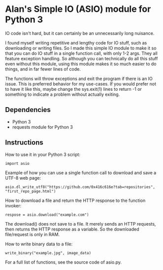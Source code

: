 # Alan's Simple IO (ASIO) module for Python 3

IO code isn't hard, but it can certainly be an unnecessarily long nuisance.

I found myself writing repetitive and lengthy code for IO stuff, such as downloading or writing files. So I made this simple IO module to make it so that you can do IO stuff in a single function call, with only 1-2 args. They all feature exception handling. So although you can technically do all this stuff even without this module, using this module makes it so much easier to do things, and in far fewer lines of code.

The functions will throw exceptions and exit the program if there is an IO issue. This is preferred behavior for my use-cases. If you would prefer not to have it like this, maybe change the sys.exit(1) lines to return -1 or something to indicate a problem without actually exiting.

## Dependencies

- Python 3
- requests module for Python 3

## Instructions

How to use it in your Python 3 script:

```
import asio
```

Example of how you can use a single function call to download and save a UTF-8 web page:

```
asio.dl_write_utf8("https://github.com/0x416c616e?tab=repositories", "first_repo_page.html")
```

How to download a file and return the HTTP response to the function invoker:

```
respose = asio.download("example.com")
```

The download() does not save to a file. It merely sends an HTTP requests, then returns the HTTP response as a variable. So the downloaded file/request is only in RAM.

How to write binary data to a file:

```
write_binary("example.jpg", image_data)
```

For a full list of functions, see the source code of asio.py.


